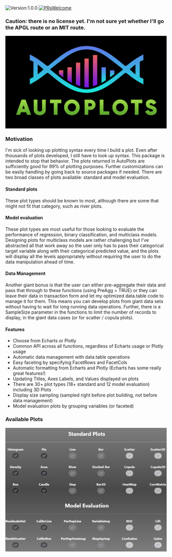 ![Version:1.0.0](https://img.shields.io/static/v1?label=Version&message=1.0.0&color=blue&?style=plastic)
[![PRsWelcome](https://img.shields.io/badge/PRs-welcome-brightgreen.svg?style=default)](http://makeapullrequest.com)

### **Caution**: there is no license yet. I'm not sure yet whether I'll go the APGL route or an MIT route.

<img src="https://raw.githubusercontent.com/AdrianAntico/AutoPlots/master/inst/logo.PNG" align="center" width="800" />

### Motivation
I'm sick of looking up plotting syntax every time I build a plot. Even after thousands of plots developed, I still have to look up syntax. This package is intended to stop that behavior. The plots returned in AutoPlots are sufficiently good for 99% of plotting purposes. Further customizations can be easily handling by going back to source packages if needed. There are two broad classes of plots available: standard and model evaluation. 

#### Standard plots 
These plot types should be known to most, although there are some that might not fit that category, such as river plots.

#### Model evaluation 
These plot types are most useful for those looking to evaluate the performance of regression, binary classification, and multiclass models. Designing plots for multiclass models are rather challenging but I've abstracted all that work away so the user only has to pass their categorical target variable along with their categorical predicted value, and the plots will display all the levels appropriately without requiring the user to do the data manipulation ahead of time.

#### Data Management
Another giant bonus is that the user can either pre-aggregate their data and pass that through to these functions (using PreAgg = TRUE) or they can leave their data in transaction form and let my optimized data.table code to manage it for them. This means you can develop plots from giant data sets without having to wait for long running data operations. Further, there is a SampleSize parameter in the functions to limit the number of records to display, in the giant data cases (or for scatter / copula plots).

#### Features
- Choose from Echarts or Plotly
- Common API across all functions, regardless of Echarts usage or Plotly usage
- Automatic data management with data.table operations
- Easy faceting by specifying FacetRows and FacetCols
- Automatic formatting from Echarts and Plotly (Echarts has some really great features!)
- Updating Titles, Axes Labels, and Values displayed on plots
- There are 30+ plot types (18+ standard and 12 model evaluation) including 3D Plots
- Display size sampling (sampled right before plot building, not before data management)
- Model evaluation plots by grouping variables (or faceted)


### Available Plots

<img src="https://raw.githubusercontent.com/AdrianAntico/AutoPlots/master/inst/AvailablePlots.PNG" align="center" width="800" />
